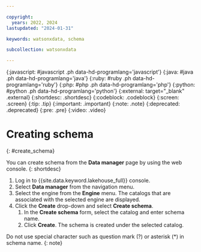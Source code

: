 ```yaml
---

copyright:
  years: 2022, 2024
lastupdated: "2024-01-31"

keywords: watsonxdata, schema

subcollection: watsonxdata

---
```


{:javascript: #javascript .ph data-hd-programlang='javascript'}
{:java: #java .ph data-hd-programlang='java'}
{:ruby: #ruby .ph data-hd-programlang='ruby'}
{:php: #php .ph data-hd-programlang='php'}
{:python: #python .ph data-hd-programlang='python'}
{:external: target="_blank" .external}
{:shortdesc: .shortdesc}
{:codeblock: .codeblock}
{:screen: .screen}
{:tip: .tip}
{:important: .important}
{:note: .note}
{:deprecated: .deprecated}
{:pre: .pre}
{:video: .video}

# Creating schema
{: #create_schema}

You can create schema from the **Data manager** page by using the web console.
{: shortdesc}

1. Log in to {{site.data.keyword.lakehouse_full}} console.
1. Select **Data manager** from the navigation menu.
1. Select the engine from the **Engine** menu. The catalogs that are associated with the selected engine are displayed.
1. Click the **Create** drop-down and select **Create schema**.
    1. In the **Create schema** form, select the catalog and enter schema name.
    1. Click **Create**. The schema is created under the selected catalog.

Do not use special character such as question mark (?) or asterisk (*) in schema name.
{: note}
